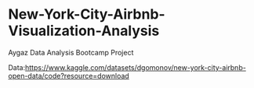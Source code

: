 # New-York-City-Airbnb-Visualization-Analysis

Aygaz Data Analysis Bootcamp Project

Data:https://www.kaggle.com/datasets/dgomonov/new-york-city-airbnb-open-data/code?resource=download
